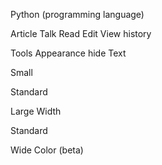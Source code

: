 
Python (programming language)

Article
Talk
Read
Edit
View history

Tools
Appearance hide
Text

Small

Standard

Large
Width

Standard

Wide
Color (beta)


